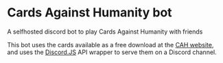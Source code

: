 # Cards Against Humanity bot
A selfhosted discord bot to play Cards Against Humanity with friends

This bot uses the cards available as a free download at the [CAH website](https://www.cardsagainsthumanity.com), and uses the [Discord.JS](https://discord.js.org/) API wrapper to serve them on a Discord channel.
